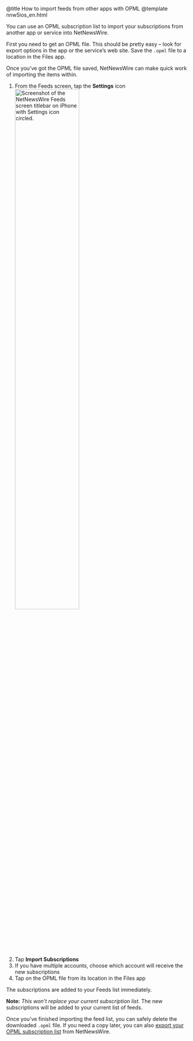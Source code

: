 @title How to import feeds from other apps with OPML
@template nnw5ios_en.html

You can use an OPML subscription list to import your subscriptions from another app or service into NetNewsWire.

First you need to get an OPML file. This should be pretty easy – look for export options in the app or the service’s web site. Save the `.opml` file to a location in the Files app.

Once you’ve got the OPML file saved, NetNewsWire can make quick work of importing the items within.

1. From the Feeds screen, tap the **Settings** icon
<img src="../../../images/ios-en-settings_icon.png"
     alt="Screenshot of the NetNewsWire Feeds screen titlebar on iPhone with Settings icon circled."
     class="centeredImage shadowedBox listImage"
     style="width: 60%;" />
2. Tap **Import Subscriptions**
3. If you have multiple accounts, choose which account will receive the new subscriptions
4. Tap on the OPML file from its location in the Files app

The subscriptions are added to your Feeds list immediately.

**Note:** *This won’t replace your current subscription list.* The new subscriptions will be added to your current list of feeds.

Once you’ve finished importing the feed list, you can safely delete the downloaded `.opml` file. If you need a copy later, you can also [export your OPML subscription list](export-opml) from NetNewsWire.